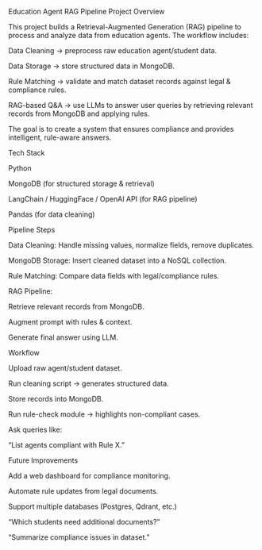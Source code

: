 Education Agent RAG Pipeline
Project Overview

This project builds a Retrieval-Augmented Generation (RAG) pipeline to process and analyze data from education agents.
The workflow includes:

Data Cleaning → preprocess raw education agent/student data.

Data Storage → store structured data in MongoDB.

Rule Matching → validate and match dataset records against legal & compliance rules.

RAG-based Q&A → use LLMs to answer user queries by retrieving relevant records from MongoDB and applying rules.

The goal is to create a system that ensures compliance and provides intelligent, rule-aware answers.

Tech Stack

Python

MongoDB (for structured storage & retrieval)

LangChain / HuggingFace / OpenAI API (for RAG pipeline)

Pandas (for data cleaning)

Pipeline Steps

Data Cleaning: Handle missing values, normalize fields, remove duplicates.

MongoDB Storage: Insert cleaned dataset into a NoSQL collection.

Rule Matching: Compare data fields with legal/compliance rules.

RAG Pipeline:

Retrieve relevant records from MongoDB.

Augment prompt with rules & context.

Generate final answer using LLM.

 Workflow

Upload raw agent/student dataset.

Run cleaning script → generates structured data.

Store records into MongoDB.

Run rule-check module → highlights non-compliant cases.

Ask queries like:

“List agents compliant with Rule X.”

Future Improvements

Add a web dashboard for compliance monitoring.

Automate rule updates from legal documents.

Support multiple databases (Postgres, Qdrant, etc.)

“Which students need additional documents?”

“Summarize compliance issues in dataset.”
